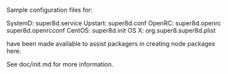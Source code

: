 Sample configuration files for:

SystemD: super8d.service
Upstart: super8d.conf
OpenRC:  super8d.openrc
         super8d.openrcconf
CentOS:  super8d.init
OS X:    org.super8.super8d.plist

have been made available to assist packagers in creating node packages here.

See doc/init.md for more information.
